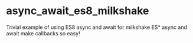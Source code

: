 # async_await_es8_milkshake
Trivial example of using ES8 async and await for milkshake
ES* async and await make callbacks so easy!
